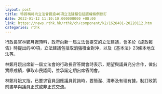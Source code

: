```yaml
---
layout: post
title: 特首稱將向立法會提逾40項立法建議包括版權條例修訂
date: 2022-01-12 11:10:10.000000000 +08:00
link: https://news.rthk.hk/rthk/ch/component/k2/1628481-20220112.htm
categories: rthk
---
```


行政長官林鄭月娥預料，政府向新一屆立法會提交的立法建議，會多於《施政報告》時提出的40項，立法建議包括取消強積金對沖，以及《基本法》23條本地立法等。

林鄭月娥出席新一屆立法會的行政長官答問會時表示，期望與議員充分合作，做出實際成績，爭取市民認同，並承諾定期出席答問會。

林鄭月娥又指，已要求官員回應議員質詢時，要簡潔、清晰及有理有據，制訂政策前盡早與議員正式或非正式交流。
